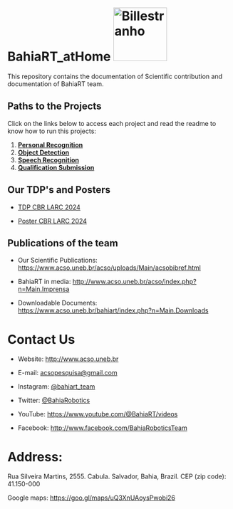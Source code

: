 # BahiaRT_atHome <img src="https://github.com/gabrielle-carvalho/BahiaRT_atHome/blob/main/Photos/image.png" alt="Billestranho" width="120"/>


This repository contains the documentation of Scientific contribution and documentation of BahiaRT team.  


## Paths to the Projects

Click on the links below to access each project and read the readme to know how to run this projects:

1. [**Personal Recognition**](https://github.com/gabrielle-carvalho/BahiaRT_atHome/tree/main/BahiaRT_2024/Personal_Recognition)  
2. [**Object Detection**](https://github.com/gabrielle-carvalho/BahiaRT_atHome/tree/main/BahiaRT_2024/Object_Detection)  
3. [**Speech Recognition**](https://github.com/gabrielle-carvalho/BahiaRT_atHome/tree/main/BahiaRT_2024/Speech_Recognition)  
4. [**Qualification Submission**](https://github.com/gabrielle-carvalho/BahiaRT_atHome/tree/main/BahiaRT_2024/Qualification_Submission)


## Our TDP's and Posters

- [TDP CBR LARC 2024
](https://github.com/gabrielle-carvalho/BahiaRT_atHome/blob/main/Documents/TDP/2024_LARC_CBR_TDP.pdf)

- [Poster CBR LARC 2024
](https://github.com/gabrielle-carvalho/BahiaRT_atHome/blob/main/Documents/Banner/2024LARC_CBR_poster.pdf)


## Publications of the team

- Our Scientific Publications: https://www.acso.uneb.br/acso/uploads/Main/acsobibref.html   

- BahiaRT in media: http://www.acso.uneb.br/acso/index.php?n=Main.Imprensa

- Downloadable Documents: https://www.acso.uneb.br/bahiart/index.php?n=Main.Downloads

# Contact Us
- Website: [http://www.acso.uneb.br ](http://www.acso.uneb.br/bill/index.php?n=Main.HomePage) 
 
- E-mail: acsopesquisa@gmail.com

- Instagram: [@bahiart_team](https://www.instagram.com/bahiart_team)
  
- Twitter: [@BahiaRobotics](https://x.com/BahiaRobotics)

- YouTube: https://www.youtube.com/@BahiaRT/videos

- Facebook: http://www.facebook.com/BahiaRoboticsTeam


# Address:
Rua Silveira Martins, 2555.
Cabula. Salvador, Bahia, Brazil.
CEP (zip code): 41.150-000  

Google maps: https://goo.gl/maps/uQ3XnUAoysPwobi26
